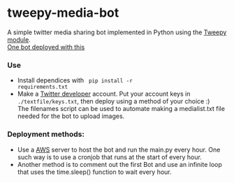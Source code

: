 # tweepy-media-bot
A simple twitter media sharing bot implemented in Python using the [Tweepy module](https://www.tweepy.org/).<br>
[One bot deployed with this](https://twitter.com/omoriupscalebot)

### Use
- Install dependices with <code> pip install -r requirements.txt</code>
- Make a [Twitter developer](https://developer.twitter.com/en) account. Put your account keys in <code>./textfile/keys.txt</code>, then deploy using a method of your choice :) <br>
The filenames script can be used to automate making a medialist.txt file needed for the bot to upload images. 



### Deployment methods: 
- Use a [AWS](https://aws.amazon.com/) server to host the bot and run the main.py every hour. One such way is to use a cronjob that runs at the start of every hour.
- Another method is to comment out the first Bot and use an infinite loop that uses the time.sleep() function to wait every hour. 
